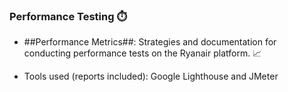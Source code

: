 ### Performance Testing ⏱️
- ##Performance Metrics##: Strategies and documentation for conducting performance tests on the Ryanair platform. 📈

- Tools used (reports included): Google Lighthouse and JMeter
